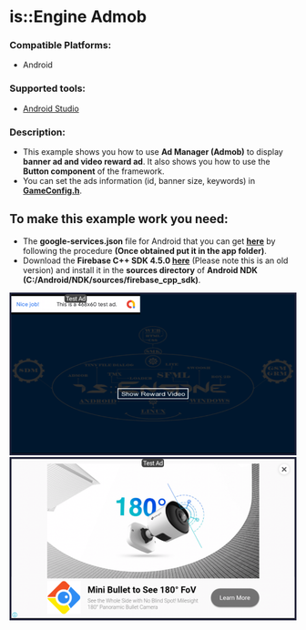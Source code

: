 # is::Engine Admob
### Compatible Platforms:
- Android

### Supported tools:
- [Android Studio](https://github.com/Is-Daouda/is-Engine#-android-studio)

### Description:
- This example shows you how to use **Ad Manager (Admob)** to display **banner ad and video reward ad**. It also shows you how to use the **Button component** of the framework.
- You can set the ads information (id, banner size, keywords) in **[GameConfig.h](./app/src/main/cpp/app_src/config/GameConfig.h#L100)**.

## To make this example work you need:
- The **google-services.json** file for Android that you can get **[here](https://support.google.com/firebase/answer/7015592)** by following the procedure **(Once obtained put it in the app folder)**.
- Download the **Firebase C++ SDK 4.5.0 [here](https://drive.google.com/file/d/10CPcqvHkeFfMAbcwrnAltfZszpyk9eOo/view?usp=sharing)** (Please note this is an old version) and install it in the **sources directory** of **Android NDK (C:/Android/NDK/sources/firebase_cpp_sdk)**.

![image 1](./images/image_1.png)
![image 2](./images/image_2.png)